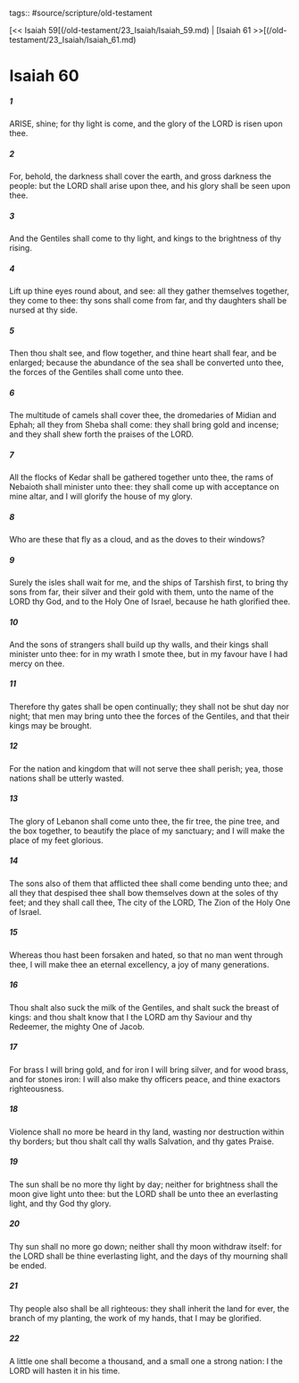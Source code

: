 tags:: #source/scripture/old-testament

[<< Isaiah 59[(/old-testament/23_Isaiah/Isaiah_59.md) | [Isaiah 61 >>[(/old-testament/23_Isaiah/Isaiah_61.md)

# Isaiah 60

##### 1

ARISE, shine; for thy light is come, and the glory of the LORD is risen upon thee.

##### 2

For, behold, the darkness shall cover the earth, and gross darkness the people: but the LORD shall arise upon thee, and his glory shall be seen upon thee.

##### 3

And the Gentiles shall come to thy light, and kings to the brightness of thy rising.

##### 4

Lift up thine eyes round about, and see: all they gather themselves together, they come to thee: thy sons shall come from far, and thy daughters shall be nursed at thy side.

##### 5

Then thou shalt see, and flow together, and thine heart shall fear, and be enlarged; because the abundance of the sea shall be converted unto thee, the forces of the Gentiles shall come unto thee.

##### 6

The multitude of camels shall cover thee, the dromedaries of Midian and Ephah; all they from Sheba shall come: they shall bring gold and incense; and they shall shew forth the praises of the LORD.

##### 7

All the flocks of Kedar shall be gathered together unto thee, the rams of Nebaioth shall minister unto thee: they shall come up with acceptance on mine altar, and I will glorify the house of my glory.

##### 8

Who are these that fly as a cloud, and as the doves to their windows?

##### 9

Surely the isles shall wait for me, and the ships of Tarshish first, to bring thy sons from far, their silver and their gold with them, unto the name of the LORD thy God, and to the Holy One of Israel, because he hath glorified thee.

##### 10

And the sons of strangers shall build up thy walls, and their kings shall minister unto thee: for in my wrath I smote thee, but in my favour have I had mercy on thee.

##### 11

Therefore thy gates shall be open continually; they shall not be shut day nor night; that men may bring unto thee the forces of the Gentiles, and that their kings may be brought.

##### 12

For the nation and kingdom that will not serve thee shall perish; yea, those nations shall be utterly wasted.

##### 13

The glory of Lebanon shall come unto thee, the fir tree, the pine tree, and the box together, to beautify the place of my sanctuary; and I will make the place of my feet glorious.

##### 14

The sons also of them that afflicted thee shall come bending unto thee; and all they that despised thee shall bow themselves down at the soles of thy feet; and they shall call thee, The city of the LORD, The Zion of the Holy One of Israel.

##### 15

Whereas thou hast been forsaken and hated, so that no man went through thee, I will make thee an eternal excellency, a joy of many generations.

##### 16

Thou shalt also suck the milk of the Gentiles, and shalt suck the breast of kings: and thou shalt know that I the LORD am thy Saviour and thy Redeemer, the mighty One of Jacob.

##### 17

For brass I will bring gold, and for iron I will bring silver, and for wood brass, and for stones iron: I will also make thy officers peace, and thine exactors righteousness.

##### 18

Violence shall no more be heard in thy land, wasting nor destruction within thy borders; but thou shalt call thy walls Salvation, and thy gates Praise.

##### 19

The sun shall be no more thy light by day; neither for brightness shall the moon give light unto thee: but the LORD shall be unto thee an everlasting light, and thy God thy glory.

##### 20

Thy sun shall no more go down; neither shall thy moon withdraw itself: for the LORD shall be thine everlasting light, and the days of thy mourning shall be ended.

##### 21

Thy people also shall be all righteous: they shall inherit the land for ever, the branch of my planting, the work of my hands, that I may be glorified.

##### 22

A little one shall become a thousand, and a small one a strong nation: I the LORD will hasten it in his time.
